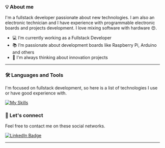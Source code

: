 <!-- ![Header](./assets/header-image.png) -->
### 💡‍ About me

I'm a fullstack developer passionate about new technologies. I am also an electronic technician and I have experience with programmable electronic boards and projects development. I love mixing software with hardware :heart_eyes:.

- 💻 I’m currently working as a Fullstack Developer
- 📚 I’m passionate about development boards like Raspberry Pi, Arduino and others
- 🌱 I'm always thinking about innovation projects

---
### 🛠️ Languages and Tools

I'm focused on fullstack development, so here is a list of technologies I use or have good experience with.

[![My Skills](https://skillicons.dev/icons?i=nodejs,js,ts,cs,php,py,express,laravel,html,css,materialui,bootstrap,vue,react,redux,go,svelte,graphql,qt,jest,redis,mongodb,postgres,mysql,sqlite,prisma,docker,kubernetes,git,github,gitlab,arduino,raspberrypi,figma,xd,ai,ps&perline=10)](https://skillicons.dev)

### 💬 Let's connect

Feel free to contact me on these social networks.

[![LinkedIn Badge](https://img.shields.io/badge/LinkedIn-0077B5?style=for-the-badge&logo=linkedin&logoColor=white)](https://www.linkedin.com/in/william-albornoz-bb048a60/)

---

<!-- ![Stats](./profile-3d-contrib/profile-green-animate.svg) -->
